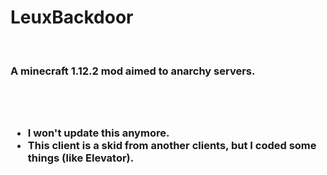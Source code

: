 <h1>LeuxBackdoor</h1></br>
<h3>A minecraft 1.12.2 mod aimed to anarchy servers.<h3></br></br>

- I won't update this anymore.</br>
- This client is a skid from another clients, but I coded some things (like Elevator).
